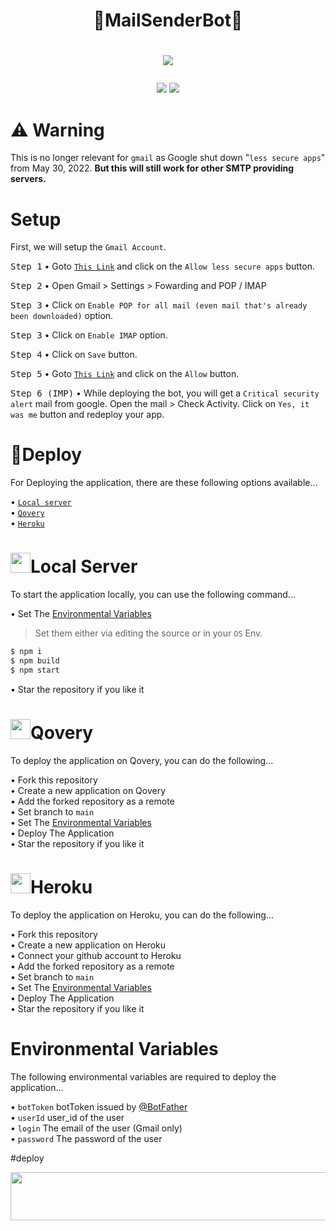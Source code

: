 # <h1 align="center">🚀MailSenderBot📩</h1>
# <p align="center"><a href="https://github.com/BLUE-DEVIL1134/MailServerBot"><img src="https://github-readme-stats.vercel.app/api/pin?username=BLUE-DEVIL1134&show_icons=true&theme=dracula&hide_border=true&repo=MailServerBot"></a></p>
<p align="center">
<a href="https://github.com/BLUE-DEVIL1134/MailSenderBot"><img src="https://hits.seeyoufarm.com/api/count/incr/badge.svg?url=https%3A%2F%2Fgithub.com%2FBLUE-DEVIL1134%2FMailSenderBot%2F&count_bg=%232100FF&title_bg=%2300BBFF&icon=github.svg&icon_color=%23000000&title=Views&edge_flat=false" /></a>
<img src="https://img.shields.io/badge/Version-1.0.0-blueviolet?&logo=github&style=flat" />
</p>

# :warning: Warning
This is no longer relevant for `gmail` as Google shut down "`less secure apps`" from May 30, 2022. **But this will still work for other SMTP providing servers.**

# Setup
First, we will setup the `Gmail Account`.

<kbd>Step 1</kbd> • Goto [`This Link`](https://myaccount.google.com/u/0/lesssecureapps) and click on the `Allow less secure apps` button.

<kbd>Step 2</kbd> • Open Gmail > Settings > Fowarding and POP / IMAP

<kbd>Step 3</kbd> • Click on `Enable POP for all mail (even mail that's already been downloaded)` option.

<kbd>Step 3</kbd> • Click on `Enable IMAP` option.

<kbd>Step 4</kbd> • Click on `Save` button.

<kbd>Step 5</kbd> • Goto [`This Link`](https://accounts.google.com/b/0/DisplayUnlockCaptcha) and click on the `Allow` button.

<kbd>Step 6 (IMP)</kbd> • While deploying the bot, you will get a `Critical security alert` mail from google. Open the mail > Check Activity. Click on `Yes, it was me` button and redeploy your app.


# 🚀Deploy
For Deploying the application, there are these following options available...

• [`Local server`](#local-server)<br>
• [`Qovery`](#qovery)<br>
• [`Heroku`](#heroku)


# <img height="32px" src="https://user-images.githubusercontent.com/593151/82310296-7c85ba80-99c4-11ea-88c2-8e6452885e6a.png" />Local Server
To start the application locally, you can use the following command...

• Set The [Environmental Variables](#environmental-variables)<br>
>Set them either via editing the source or in your `OS` Env.
```bash
$ npm i
$ npm build
$ npm start
```
• Star the repository if you like it

# <img height="32px" src="https://uploads-ssl.webflow.com/5de176bfd41c9b0a91bbb0a4/5df74bc4b0ebe7619e4cd55a_qovery_logo_square_dark_margin_32.png" />Qovery
To deploy the application on Qovery, you can do the following...

• Fork this repository<br>
• Create a new application on Qovery<br>
• Add the forked repository as a remote<br>
• Set branch to `main`<br>
• Set The [Environmental Variables](#environmental-variables)<br>
• Deploy The Application<br>
• Star the repository if you like it

# <img height="32px" src="https://www.herokucdn.com/favicon.ico" />Heroku
To deploy the application on Heroku, you can do the following...

• Fork this repository<br>
• Create a new application on Heroku<br>
• Connect your github account to Heroku<br>
• Add the forked repository as a remote<br>
• Set branch to `main`<br>
• Set The [Environmental Variables](#environmental-variables)<br>
• Deploy The Application<br>
• Star the repository if you like it

# Environmental Variables
The following environmental variables are required to deploy the application...

• `botToken` botToken issued by [@BotFather](https://telegram.dog/BotFather)<br>
• `userId` user_id of the user<br>
• `login` The email of the user (Gmail only)<br>
• `password` The password of the user

 




#deploy 


<p align="center"><a href="https://heroku.com/deploy?template=https://github.com/Bookswallah/pc"> <img src="https://img.shields.io/badge/Deploy%20To%20Heroku-yellow?style=for-the-badge&logo=heroku" width="577" height="77.77"/></a></p>
